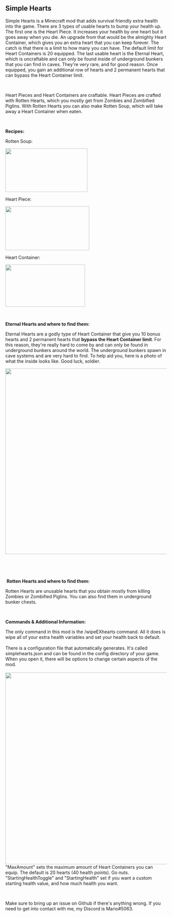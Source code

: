 ## Simple Hearts
<p><span style="font-size: 14px;">Simple Hearts is a Minecraft mod that adds survival friendly extra health into the game. There are 3 types of usable hearts to bump your health up. The first one is the Heart Piece. It increases your health by one heart but it goes away when you die. An upgrade from that would be the almighty Heart Container, which gives you an extra heart that you can keep forever. The catch is that there is a limit to how many you can have. The default limit for Heart Containers is 20 equipped. The last usable heart is the Eternal Heart, which is uncraftable and can only be found inside of underground bunkers that you can find in caves. They're very rare, and for good reason. Once equipped, you gain an additional row of hearts and 2 permanent hearts that can bypass the Heart Container limit.&nbsp;</span></p>
<p>&nbsp;</p>
<p><span style="font-size: 14px;">Heart Pieces and Heart Containers are craftable. Heart Pieces are crafted with Rotten Hearts, which you mostly get from Zombies and Zombified Piglins. With Rotten Hearts you can also make Rotten Soup, which will take away a Heart Container when eaten.</span></p>
<p>&nbsp;</p>
<p><span style="font-size: 14px;"><strong>Recipes:</strong></span></p>
<div class="spoiler">
<p><span style="font-size: 14px;">Rotten Soup:</span></p>
<p><span style="font-size: 14px;"><img src="https://media.discordapp.net/attachments/739727161090637934/924577852828028948/Screenshot_2021-12-26_001335.png" alt="" width="256" height="136" /></span></p>
<p><span style="font-size: 14px;">Heart Piece:</span></p>
<p><span style="font-size: 14px;"><img src="https://cdn.discordapp.com/attachments/739727161090637934/924577852349894656/Screenshot_2021-12-26_001415.png" alt="" width="262" height="137" /></span></p>
<p><span style="font-size: 14px;">Heart Container:</span></p>
<p><span style="font-size: 14px;"><img src="https://cdn.discordapp.com/attachments/739727161090637934/924577852601540648/Screenshot_2021-12-26_001456.png" alt="" width="249" height="132" /></span></p>
</div>
<p>&nbsp;</p>
<p><span style="font-size: 14px;"><strong>Eternal Hearts and where to find them:</strong></span></p>
<div class="spoiler">
<p><span style="font-size: 14px;">Eternal Hearts are a godly type of Heart Container that give you 10 bonus hearts and 2 permanent hearts that&nbsp;<strong>bypass the Heart Container limit</strong>. For this reason, they're really hard to come by and can only be found in underground bunkers around the world. The underground bunkers spawn in cave systems and are very hard to find. To help aid you, here is a photo of what the inside looks like. Good luck, soldier. </span></p>
<p><span style="font-size: 14px;"><img src="https://media.discordapp.net/attachments/739727161090637934/924580806012313630/Screenshot_2021-12-25_223442.png" alt="" width="1113" height="580" /></span></p>
<p>&nbsp;</p>
</div>
<p>&nbsp;</p>
<p>&nbsp;<span style="font-size: 14px;"><strong>Rotten Hearts and where to find them:<br /></strong></span></p>
<div class="spoiler">
<p><span style="font-size: 14px;">Rotten Hearts are unusable hearts that you obtain mostly from killing Zombies or Zombified Piglins. You can also find them in underground bunker chests.</span></p>
</div>
<p>&nbsp;</p>
<p><span style="font-size: 14px;"><strong>Commands &amp; Additional Information:</strong></span></p>
<div class="spoiler">
<p><span style="font-size: 14px;">The only command in this mod is the /wipeEXhearts command. All it does is wipe all of your extra health variables and set your health back to default.<br /><br />There is a configuration file that automatically generates. It's called simplehearts.json and can be found in the config directory of your game. When you open it, there will be options to change certain aspects of the mod.<br /><br /></span><span style="font-size: 14px;"><img src="https://media.discordapp.net/attachments/739727161090637934/924584460832358400/unknown.png" alt="" width="737" height="599" /><br />"MaxAmount" sets the maximum amount of Heart Containers you can equip. The default is 20 hearts (40 health points). Go nuts.<br />"StartingHealthToggle" and "StartingHealth" set if you want a custom starting health value, and how much health you want.</span></p>
</div>
<p>&nbsp;</p>
<p><span style="font-size: 14px;">Make sure to bring up an issue on Github if there's anything wrong. If you need to get into contact with me, my Discord is Mario#5063.</span></p>
<p>&nbsp;</p>

